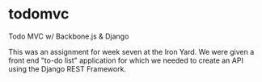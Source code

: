 # todomvc
Todo MVC w/ Backbone.js &amp; Django

This was an assignment for week seven at the Iron Yard. We were given a front end "to-do list" application for which we needed to create an API using the Django REST Framework.
